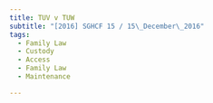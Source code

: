 ```yaml
---
title: TUV v TUW 
subtitle: "[2016] SGHCF 15 / 15\_December\_2016"
tags:
  - Family Law
  - Custody
  - Access
  - Family Law
  - Maintenance

---
```


